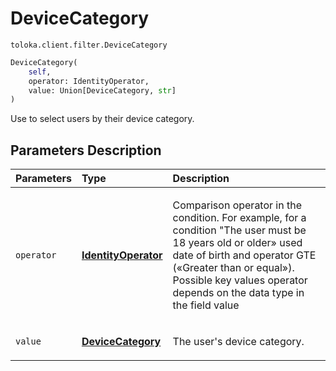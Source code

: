 # DeviceCategory
`toloka.client.filter.DeviceCategory`

```python
DeviceCategory(
    self,
    operator: IdentityOperator,
    value: Union[DeviceCategory, str]
)
```

Use to select users by their device category.

## Parameters Description

| Parameters | Type | Description |
| :----------| :----| :-----------|
`operator`|**[IdentityOperator](toloka.client.primitives.operators.IdentityOperator.md)**|<p>Comparison operator in the condition. For example, for a condition &quot;The user must be 18 years old or older» used date of birth and operator GTE («Greater than or equal»). Possible key values operator depends on the data type in the field value</p>
`value`|**[DeviceCategory](toloka.client.filter.DeviceCategory.DeviceCategory.md)**|<p>The user&#x27;s device category.</p>
